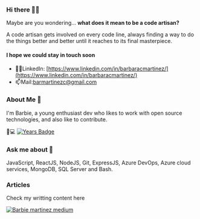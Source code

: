 ### Hi there 👋🏻

Maybe are you wondering... **what does it mean to be a code artisan?** 

A code artisan gets involved on every code line, always finding a way to do the things better and better until it reaches to its final masterpiece.



 #### I hope we could stay in touch soon
 
 - 🤝🏻LinkedIn: [https://www.linkedin.com/in/barbaracmartinez/](https://www.linkedin.com/in/barbaracmartinez/)
 - 📫Mail:barmartinezc@gmail.com

### About Me 🌝

I'm Barbie, a young enthusiast dev who likes to work with open source technologies, and also like to contribute.


👵💻 [![Years Badge](https://badges.pufler.dev/years/bmartin2013)](https://badges.pufler.dev)


### Ask me about 💬


JavaScript, ReactJS, NodeJS, Git, ExpressJS, Azure DevOps, Azure cloud services, MongoDB, SQL Server and Bash. 


### Articles

Check my writting content here

[![Barbie martinez medium](https://github-readme-medium.vercel.app/?username=barbiemartnez&limit=3)](https://medium.com/@barbiemartnez)
